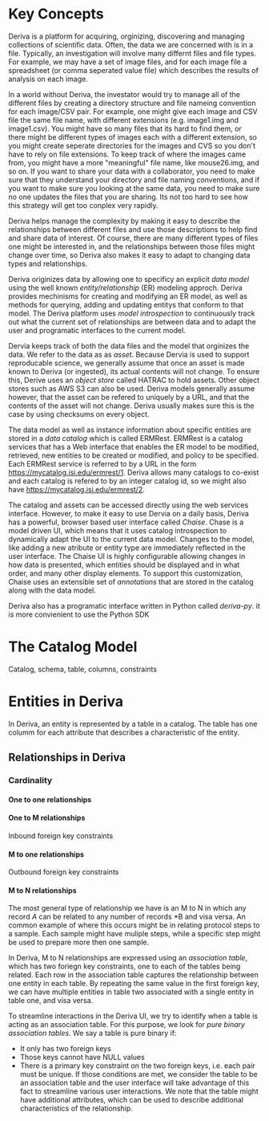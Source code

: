 # Key Concepts

Deriva is a platform for acquiring, orginizing, discovering and managing collections of scientific data.  Often, the data we are concerned with is in a file. Typically, an investigation will involve    many differnt files and file types.  For example, we may have a set of image files, and for each image file a spreadsheet (or comma seperated value file) which describes the results of analysis on each image.  

In a world without Deriva, the investator would try to manage all of the different files by creating a directory structure and file nameing convention for each image/CSV pair.  For example, one might give each image and CSV file the same file name, with different extensions (e.g. image1.img and image1.csv).  You might have so many files that its hard to find them, or there might be different types of images each with a different extension, so you might create seperate directories for the images and CVS so you don't have to rely on file extensions.  To keep track of where the images came from, you might have a more "meaningful" file name, like mouse26.img, and so on.  If you want to share your data with a collaborator, you need to make sure that they understand your directory and file naming conventions, and if you want to make sure you looking at the same data, you need to make sure no one updates the files that you are sharing.  Its not too hard to see how this strategy will get too conplex very rapidly.

Deriva helps manage the complexity by making it easy to describe the relationships between different files and use those descriptions to help find and share data of interest.  Of course, there are many different types of files one might be interested in, and the relationships between those files might change over time, so Deriva also makes it easy to adapt to changing data types and relationships.

Deriva originizes data by allowing one to specificy an explicit _data model_ using the well known _entity/relationship_ (ER) modeling approch.  Deriva provides mechinisms for creating and modifying an ER model, as well as methods for querying, adding and updating entitys that conform to that model.  The Deriva platform uses _model introspection_ to continuously track  out what the current set of relationships are between data and to adapt the user and programatic interfaces to the current model.

Dervia keeps track of both the data files and the model that orginizes the data. We refer to the data as as _asset_.  Because Dervia is used to support reproducable science, we generally assume that once an asset is made known to Deriva (or ingested), its actual contents will not change. To ensure this, Derive uses an _object store_ called HATRAC to hold assets.  Other object stores such as AWS S3 can also be used.  Deriva models generally assume however, that the asset can be refered to uniquely by a URL, and that the contents of the asset will not change.  Deriva usually makes sure this is the case by using checksums on every object.

The data model as well as instance information about specific entities are stored in a _data catalog_ which is called ERMRest. ERMRest is a catalog services that has a Web interface that enables the ER model to be modified, retrieved, new entities to be created or modified, and policy to be specified.  Each ERMRest service is referred to by a URL in the form https://mycatalog.isi.edu/ermrest/1.   Deriva allows many catalogs to co-exist and each catalog is refered to by an integer catalog id, so we might also have https://mycatalog.isi.edu/ermrest/2.

The catalog and assets can be accessed directly using the web services interface.  However, to make it easy to use Dervia on a daily basis, Deriva has a powerful, browser based user interface called _Chaise_. Chase is a model driven UI, which means that it uses catalog introspection to dynamically adapt the UI to the current data model. Changes to the model, like adding a new atribute or entity type are immediately reflected in the user interface. The Chaise UI is highly configurable allowing changes in how data is presented, which entities should be displayed and in what order, and many other display elements. To support this customization, Chaise uses an extensible set of _annotations_ that are stored in the catalog along with the data model. 

Deriva also has a programatic interface written in Python called _deriva-py_.
it is more convienient to use the Python SDK 

# The Catalog Model

Catalog, schema, table, columns, constraints

# Entities in Deriva

In Deriva, an entity is represented by a table in a catalog.  The table has one columm for each attribute that describes a characteristic of the entity.  

## Relationships in Deriva

### Cardinality

#### One to one relationships

#### One to M relationships

Inbound foreign key constraints

#### M to one relationships

Outbound foreign key constraints

#### M to N relationships

The most general type of relationship we have is an M to N in which any record *A* can be related to any number of records *B and visa versa.  An common example of where this occurs might be in relating protocol steps to a sample.  Each sample might have muliple steps, while a specific step might be used to prepare more then one sample.

In Deriva, M to N relationships are expressed using an _association table_, which has two foriegn key constraints, one to each of the tables being related. Each row in the association table captures the relationship between one entity in each table. By repeating the same value in the first foreign key, we can have multiple entities in table two associated with a single entity in table one, and visa versa.

To streamline interactions in the Deriva UI, we try to identify when a table is acting as an association table. For this purpose, we look for _pure binary association tables_.  We say a table is pure binary if:
* It only has two foreign keys
* Those keys cannot have NULL values
* There is a primary key constraint on the two foreign keys, i.e. each pair must be unique.
If those conditions are met, we consider the table to be an association table and the user interface will take advantage of this fact to streamline various user interactions.  We note that the table might have additional attributes, which can be used to describe additional characteristics of the relationship.
